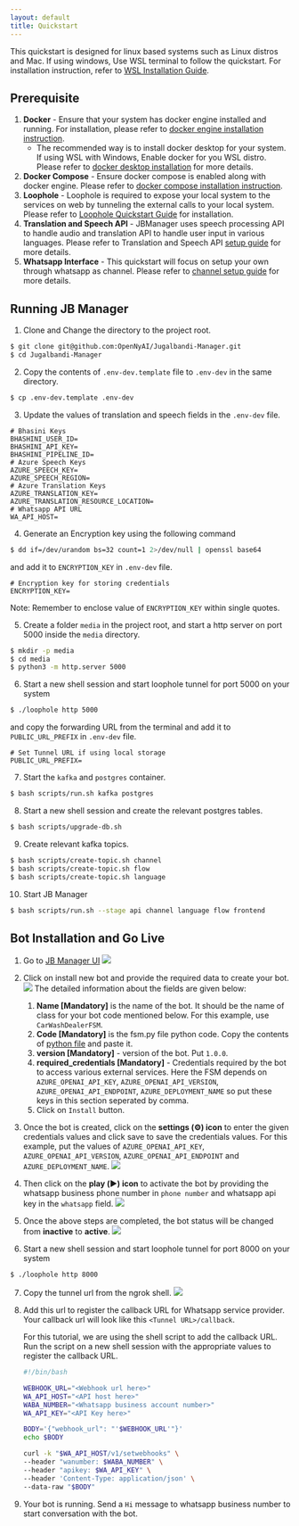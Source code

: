 ```yaml
---
layout: default
title: Quickstart
---
```


This quickstart is designed for linux based systems such as Linux distros and Mac. 
If using windows, Use WSL terminal to follow the quickstart. For installation instruction, refer to [WSL Installation Guide](https://learn.microsoft.com/en-us/windows/wsl/install). 

## Prerequisite 
1. **Docker** - Ensure that your system has docker engine installed and running. For installation, please refer to [docker engine installation instruction](https://docs.docker.com/engine/install/). 
    * The recommended way is to install docker desktop for your system. 
    If using WSL with Windows, Enable docker for you WSL distro. Please refer to [docker desktop installation](https://learn.microsoft.com/en-us/windows/wsl/tutorials/wsl-containers#install-docker-desktop) for more details.
2. **Docker Compose** - Ensure docker compose is enabled along with docker engine. Please refer to [docker compose installation instruction](https://docs.docker.com/compose/install/).
3. **Loophole** - Loophole is required to expose your local system to the services on web by tunneling the external calls to your local system. Please refer to [Loophole Quickstart Guide](https://loophole.cloud/download/) for installation.
5. **Translation and Speech API** - JBManager uses speech processing API to handle audio and translation API to handle user input in various languages. Please refer to Translation and Speech API [setup guide](../references/speech-and-translation.md) for more details.
6. **Whatsapp Interface** - This quickstart will focus on setup your own through whatsapp as channel. Please refer to [channel setup guide](../references/whatsapp.md) for more details.

## Running JB Manager
1. Clone and Change the directory to the project root.
```bash
$ git clone git@github.com:OpenNyAI/Jugalbandi-Manager.git
$ cd Jugalbandi-Manager
```
2. Copy the contents of `.env-dev.template` file to `.env-dev` in the same directory.
```bash
$ cp .env-dev.template .env-dev
```
3. Update the values of translation and speech fields in the `.env-dev` file.
```
# Bhasini Keys
BHASHINI_USER_ID=
BHASHINI_API_KEY=
BHASHINI_PIPELINE_ID=
# Azure Speech Keys
AZURE_SPEECH_KEY=
AZURE_SPEECH_REGION=
# Azure Translation Keys
AZURE_TRANSLATION_KEY=
AZURE_TRANSLATION_RESOURCE_LOCATION=
# Whatsapp API URL
WA_API_HOST=
```
4. Generate an Encryption key using the following command 
```bash
$ dd if=/dev/urandom bs=32 count=1 2>/dev/null | openssl base64
``` 
and add it to `ENCRYPTION_KEY` in `.env-dev` file. 
```
# Encryption key for storing credentials
ENCRYPTION_KEY=
```
Note: Remember to enclose value of `ENCRYPTION_KEY` within single quotes.

5. Create a folder `media` in the project root, and start a http server on port 5000 inside the `media` directory.
```bash
$ mkdir -p media
$ cd media
$ python3 -m http.server 5000
```

6. Start a new shell session and start loophole tunnel for port 5000 on your system
```bash
$ ./loophole http 5000
```
and copy the forwarding URL from the terminal and add it to `PUBLIC_URL_PREFIX` in `.env-dev` file.
```
# Set Tunnel URL if using local storage
PUBLIC_URL_PREFIX=
```

7. Start the `kafka` and `postgres` container.
```bash
$ bash scripts/run.sh kafka postgres
```

8. Start a new shell session and create the relevant postgres tables.
```bash
$ bash scripts/upgrade-db.sh
```

9. Create relevant kafka topics.
```bash
$ bash scripts/create-topic.sh channel
$ bash scripts/create-topic.sh flow
$ bash scripts/create-topic.sh language
```

10. Start JB Manager
```bash
$ bash scripts/run.sh --stage api channel language flow frontend
```

## Bot Installation and Go Live

1. Go to [JB Manager UI](http://localhost:4173) 
![](../assets/quickstart-frontend.png)
2. Click on install new bot and provide the required data to create your bot. ![](../assets/quickstart-botdetails.png)
The detailed information about the fields are given below:
    1. **Name [Mandatory]** is the name of the bot. It should be the name of class for your bot code mentioned below. For this example, use `CarWashDealerFSM`.
    2. **Code [Mandatory]** is the fsm.py file python code. Copy the contents of [python file](car_wash.py) and paste it.
    3. **version [Mandatory]** - version of the bot. Put `1.0.0`.
    4. **required_credentials [Mandatory]** - Credentials required by the bot to access various external services. Here the FSM depends on `AZURE_OPENAI_API_KEY`, `AZURE_OPENAI_API_VERSION`, `AZURE_OPENAI_API_ENDPOINT`, `AZURE_DEPLOYMENT_NAME` so put these keys in this section seperated by comma.
    5. Click on `Install` button.
    
3. Once the bot is created, click on the **settings (⚙) icon** to enter the given credentials values and click save to save the credentials values. For this example, put the values of `AZURE_OPENAI_API_KEY`, `AZURE_OPENAI_API_VERSION`, `AZURE_OPENAI_API_ENDPOINT` and `AZURE_DEPLOYMENT_NAME`. 
![](../assets/quickstart-credentials.png)
4. Then click on the **play (▶️) icon** to activate the bot by providing the whatsapp business phone number in `phone number` and whatsapp api key in the `whatsapp` field. 
![](../assets/quickstart-botactivate.png)
5. Once the above steps are completed, the bot status will be changed from **inactive** to **active**.
![](../assets/quickstart-activebot.png)
6. Start a new shell session and start loophole tunnel for port 8000 on your system
```bash
$ ./loophole http 8000
```
7. Copy the tunnel url from the ngrok shell.
![](../assets/quickstart-ngrok.png)
8. Add this url to register the callback URL for Whatsapp service provider. Your callback url will look like this `<Tunnel URL>/callback`. 

    For this tutorial, we are using the shell script to add the callback URL. Run the script on a new shell session with the appropriate values to register the callback URL.

    ```bash
    #!/bin/bash

    WEBHOOK_URL="<Webhook url here>"
    WA_API_HOST="<API host here>"
    WABA_NUMBER="<Whatsapp business account number>"
    WA_API_KEY="<API Key here>"

    BODY='{"webhook_url": "'$WEBHOOK_URL'"}'
    echo $BODY

    curl -k "$WA_API_HOST/v1/setwebhooks" \
    --header "wanumber: $WABA_NUMBER" \
    --header "apikey: $WA_API_KEY" \
    --header 'Content-Type: application/json' \
    --data-raw "$BODY"
    ```
9. Your bot is running. Send a `Hi` message to whatsapp business number to start conversation with the bot.
